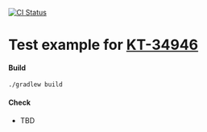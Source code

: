[![CI Status](https://github.com/turansky/kotlin-battleground/workflows/KT-34946/badge.svg)](https://github.com/turansky/kotlin-battleground/actions?query=workflow:KT-34946)

# Test example for [KT-34946](https://youtrack.jetbrains.com/issue/KT-34946)

#### Build
```
./gradlew build
```

#### Check
* TBD